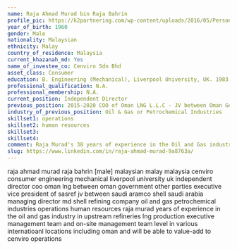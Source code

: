 ```yaml
---
name: Raja Ahmad Murad bin Raja Bahrin
profile_pic: https://k2partnering.com/wp-content/uploads/2016/05/Person.jpg
year_of_birth: 1960
gender: Male
nationality: Malaysian 
ethnicity: Malay
country_of_residence: Malaysia 
current_khazanah_md: Yes
name_of_investee_co: Cenviro Sdn Bhd
asset_class: Consumer
education: B. Engineering (Mechanical), Liverpool University, UK. 1983, 1st Class Honours.
professional_qualification: N.A.
professional_membership: N.A.
current_position: Independent Director 
previous_position: 2015-2020 COO of Oman LNG L.L.C - JV between Oman Gov and other parties, 2009-2014, Executive Vice President of SASREF - 50:50 JV between Saudi Aramco and Shell (Saudi Arabia), 2004-2009 Managing Director at Shell Refining Company 
industry_of_previous_position: Oil & Gas or Petrochemical Industries
skillset1: operations
skillset2: human resources
skillset3: 
skillset4: 
comment: Raja Murad's 38 years of experience in the Oil and Gas industry in Upstream, Refineries and LNG Production and 20 years at the executive management team and on-site management team level in various international locations including Oman and Saudi Arabia will be able to value-add to Cenviro's operations. 
slug: https://www.linkedin.com/in/raja-ahmad-murad-9a8763a/
---
```


raja ahmad murad raja bahrin [male] malaysian malay malaysia cenviro consumer engineering mechanical liverpool university uk independent director coo oman lng between oman government other parties executive vice president of sasref jv between saudi aramco shell saudi arabia managing director md shell refining company oil and gas petrochemical industries operations human resources raja murad years of experience in the oil and gas industry in upstream refineries lng production executive management team and on-site management team level in various internatioanl locations including oman and will be able to value-add to cenviro operations